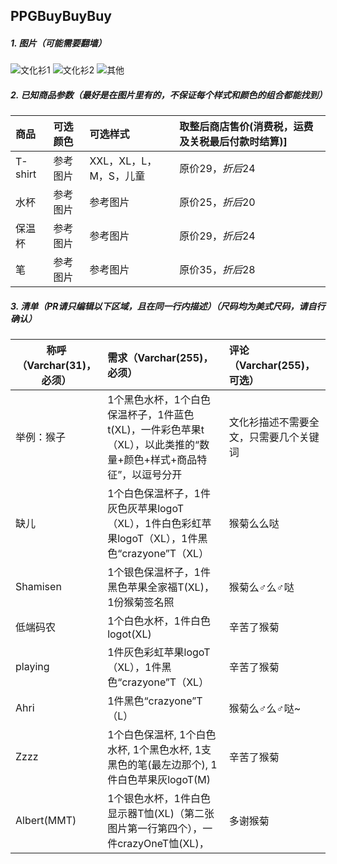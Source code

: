 ## PPGBuyBuyBuy

##### 1. 图片（可能需要翻墙）
![文化衫1](https://github.com/MonkeyLeeT/PPGBuyBuyBuy/blob/master/tshirt2.jpg?raw=true)
![文化衫2](https://github.com/MonkeyLeeT/PPGBuyBuyBuy/blob/master/tshirt1.jpg?raw=true)
![其他](https://github.com/MonkeyLeeT/PPGBuyBuyBuy/blob/master/misc.jpg?raw=true)

##### 2. 已知商品参数（最好是在图片里有的，不保证每个样式和颜色的组合都能找到）
| 商品|可选颜色|可选样式|取整后商店售价(消费税，运费及关税最后付款时结算)]
|:--|:--|:--|:--|
| T-shirt|参考图片|XXL，XL，L，M，S，儿童|原价$29，折后$24|
|水杯|参考图片|参考图片|原价$25，折后$20|
|保温杯|参考图片|参考图片|原价$29，折后$24|
|笔|参考图片|参考图片|原价$35，折后$28|

##### 3. 清单（PR请只编辑以下区域，且在同一行内描述）（__尺码均为美式尺码，请自行确认__）
| 称呼（Varchar(31)，必须）| 需求（Varchar(255)，必须）| 评论（Varchar(255)，可选）|
| ------------- |:-------------| :-----|
| 举例：猴子| 1个黑色水杯，1个白色保温杯子，1件蓝色t(XL)，一件彩色苹果t（XL），以此类推的“数量+颜色+样式+商品特征”，以逗号分开 |文化衫描述不需要全文，只需要几个关键词|
| 缺儿 | 1个白色保温杯子，1件灰色灰苹果logoT（XL），1件白色彩虹苹果logoT（XL），1件黑色“crazyone”T（XL） | 猴菊么么哒 |
| Shamisen | 1个银色保温杯子，1件黑色苹果全家福T(XL)，1份猴菊签名照 | 猴菊么♂么♂哒 |
| 低端码农 |  1个白色水杯，1件白色logot(XL) | 辛苦了猴菊 |
| playing | 1件灰色彩虹苹果logoT（XL），1件黑色“crazyone”T（XL）| 辛苦了猴菊 |
| Ahri | 1件黑色“crazyone”T（L）| 猴菊么♂么♂哒~ |
| Zzzz | 1个白色保温杯, 1个白色水杯, 1个黑色水杯, 1支黑色的笔(最左边那个), 1件白色苹果灰logoT(M) | 辛苦了猴菊 |
| Albert(MMT) | 1个银色水杯，1件白色显示器T恤(XL)（第二张图片第一行第四个），一件crazyOneT恤(XL)， | 多谢猴菊 |
